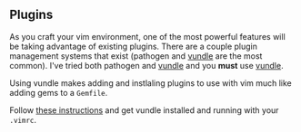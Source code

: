 ## Plugins

As you craft your vim environment, one of the most powerful features
will be taking advantage of existing plugins. There are a couple plugin
management systems that exist (pathogen and [vundle][vundle] are the most
common). I've tried both pathogen and [vundle][vundle] and you **must** use
[vundle][vundle].

Using vundle makes adding and instlaling plugins to use with vim much
like adding gems to a `Gemfile`.

Follow [these instructions][vundle-quick-start] and get vundle installed
and running with your `.vimrc`.

[vundle]: https://github.com/gmarik/Vundle.vim
[vundle-quick-start]: https://github.com/gmarik/Vundle.vim#quick-start
